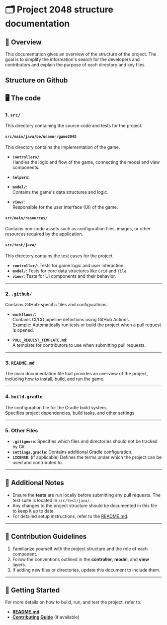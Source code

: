 # 🗂️ Project 2048 structure documentation


## 📖 Overview
This documentation gives an overview of the structure of the project.
The goal is to simplify the information's search for the developers and contributors and explain the purpose of each directory and key files.

## Structure on Github

## 🖥️ The code

### 1. **`src/`**
This directory containing the source code and tests for the project.

#### **`src/main/java/be/unamur/game2048`**
This directory contains the implementation of the game.

- **`controllers/`**:  
  Handles the logic and flow of the game, connecting the model and view components.  
  

- **`helpers`**:
  

- **`model/`**:  
  Contains the game's data structures and logic.  
  
- **`view/`**:  
  Responsible for the user interface (UI) of the game.  
  

#### **`src/main/resources/`**
Contains non-code assets such as configuration files, images, or other resources required by the application.  


#### **`src/test/java/`**
This directory contains the test cases for the project.

- **`controller/`**: Tests for game logic and user interaction.
- **`model/`**: Tests for core data structures like `Grid` and `Tile`.
- **`view/`**: Tests for UI components and their behavior.

---

### 2. **`.github/`**
Contains GitHub-specific files and configurations.

- **`workflows/`**:  
  Contains CI/CD pipeline definitions using GitHub Actions.  
  Example: Automatically run tests or build the project when a pull request is opened.

- **`PULL_REQUEST_TEMPLATE.md`**:  
  A template for contributors to use when submitting pull requests.

---

### 3. **`README.md`**
The main documentation file that provides an overview of the project, including how to install, build, and run the game.

---

### 4. **`build.gradle`**
The configuration file for the Gradle build system.  
Specifies project dependencies, build tasks, and other settings.

---

### 5. Other Files
- **`.gitignore`**: Specifies which files and directories should not be tracked by Git.
- **`settings.gradle`**: Contains additional Gradle configuration.
- **`LICENSE`**: (if applicable) Defines the terms under which the project can be used and contributed to.

---

## 🧩 Additional Notes
- Ensure the **tests** are run locally before submitting any pull requests. The test suite is located in `src/test/java/`.
- Any changes to the project structure should be documented in this file to keep it up to date.
- For detailed setup instructions, refer to the [README.md](README.md).

---

## 📌 Contribution Guidelines
1. Familiarize yourself with the project structure and the role of each component.
2. Follow the conventions outlined in the **controller**, **model**, and **view** layers.
3. If adding new files or directories, update this document to include them.

---

## 🚀 Getting Started
For more details on how to build, run, and test the project, refer to:
- [**README.md**](README.md)
- [**Contributing Guide**](CONTRIBUTING.md) (if available)

